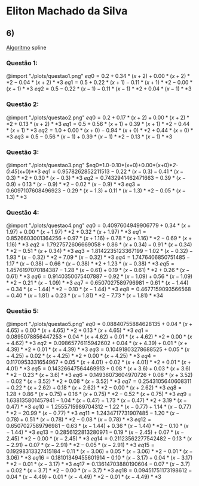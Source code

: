 # Eliton Machado da Silva

## 6)

[Algoritmo](https://github.com/EMachad0/P1ANN/blob/master/Questao6/spline.py) spline

### Questão 1:
@import "./plots/questao1.png"
$eq0=0.2+0.34*(x+2)+0.00*(x+2)**2-0.04*(x+2)**3$
$eq1=0.5+0.22*(x+1)-0.11*(x+1)**2-0.00*(x+1)**3$
$eq2=0.5-0.22*(x-1)-0.11*(x-1)**2+0.04*(x-1)**3$

### Questão 2:
@import "./plots/questao2.png"
$eq0=0.2+0.17*(x+2)+0.00*(x+2)**2+0.13*(x+2)**3$
$eq1=0.5+0.56*(x+1)+0.39*(x+1)**2-0.44*(x+1)**3$
$eq2=1.0+0.00*(x+0)-0.94*(x+0)**2+0.44*(x+0)**3$
$eq3=0.5-0.56*(x-1)+0.39*(x-1)**2-0.13*(x-1)**3$

### Questão 3:
@import "./plots/questao3.png"
$eq0=1.0-0.10*(x+0)+0.00*(x+0)**2-0.45*(x+0)**3
$eq1=0.9578262852211513-0.22*(x-0.3)-0.41*(x-0.3)**2+0.30*(x-0.3)**3$
$eq2=0.7432941462471663-0.39*(x-0.9)+0.13*(x-0.9)**2-0.02*(x-0.9)**3$
$eq3=0.6097107608496923-0.29*(x-1.3)+0.11*(x-1.3)**2-0.05*(x-1.3)**3$

### Questão 4:
@import "./plots/questao4.png"
$eq0=0.4097604949906779+0.34*(x+1.97)+0.00*(x+1.97)**2+0.32*(x+1.97)**3$
$eq1=0.8526603001364256+0.97*(x+1.16)+0.78*(x+1.16)**2-0.69*(x+1.16)**3$
$eq2=1.7927572606669058+0.86*(x+0.34)-0.91*(x+0.34)**2-0.51*(x+0.34)**3$
$eq3=1.8142235123367199-1.02*(x-0.32)-1.93*(x-0.32)**2+7.09*(x-0.32)**3$
$eq4=1.7476406850751485-1.17*(x-0.38)-0.66*(x-0.38)**2+1.23*(x-0.38)**3$
$eq5=1.4576197070184387-1.28*(x-0.61)+0.19*(x-0.61)**2+0.26*(x-0.61)**3$
$eq6=0.9140350075407887-0.92*(x-1.09)+0.56*(x-1.09)**2-0.21*(x-1.09)**3$
$eq7=0.6507027589796981-0.61*(x-1.44)+0.34*(x-1.44)**2-0.10*(x-1.44)**3$
$eq8=0.4677159093566568-0.40*(x-1.81)+0.23*(x-1.81)**2-7.73*(x-1.81)**34$

### Questão 5:
@import "./plots/questao5.png"
$eq0=0.08840755884628135+0.04*(x+4.65)+0.00*(x+4.65)**2+0.13*(x+4.65)**3$
$eq1=0.0895078856447253+0.04*(x+4.62)+0.01*(x+4.62)**2+0.00*(x+4.62)**3$
$eq2=0.09865776115942602+0.04*(x+4.39)+0.01*(x+4.39)**2+0.01*(x+4.39)**3$
$eq3=0.10491803278688525+0.05*(x+4.25)+0.02*(x+4.25)**2+0.00*(x+4.25)**3$
$eq4=0.1170953331654967+0.05*(x+4.01)+0.02*(x+4.01)**2+0.01*(x+4.01)**3$
$eq5=0.14326647564469913+0.08*(x+3.6)+0.03*(x+3.6)**2-0.23*(x+3.6)**3$
$eq6=0.14936073604970726+0.08*(x+3.52)-0.02*(x+3.52)**2+0.08*(x+3.52)**3$
$eq7=0.2543105640608311+0.22*(x+2.62)+0.18*(x+2.62)**2-0.00*(x+2.62)**3$
$eq8=1.28+0.86*(x+0.75)+0.16*(x+0.75)**2-0.52*(x+0.75)**3$
$eq9=1.638135801457941-1.04*(x-0.47)-1.73*(x-0.47)**2+3.19*(x-0.47)**3$
$eq10=1.2555715989704312-1.22*(x-0.77)+1.14*(x-0.77)**2-20.99*(x-0.77)**3$
$eq11=1.2434717731907485-1.20*(x-0.78)+0.51*(x-0.78)**2-0.08*(x-0.78)**3$
$eq12=0.6507027589796981-0.63*(x-1.44)+0.36*(x-1.44)**2-0.10*(x-1.44)**3$
$eq13=0.2856122813280971-0.19*(x-2.45)+0.07*(x-2.45)**2-0.00*(x-2.45)**3$
$eq14=0.21123562277542482-0.13*(x-2.91)+0.07*(x-2.91)**2-0.05*(x-2.91)**3$
$eq15=0.19298313327415184-0.11*(x-3.06)+0.05*(x-3.06)**2-0.01*(x-3.06)**3$
$eq16=0.18101349455601914-0.10*(x-3.17)+0.04*(x-3.17)**2-0.01*(x-3.17)**3$
$eq17=0.13614703880190604-0.07*(x-3.7)+0.02*(x-3.7)**2-0.00*(x-3.7)**3$
$eq18=0.09451751173198612-0.04*(x-4.49)+0.01*(x-4.49)**2-0.01*(x-4.49)**3$

